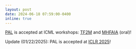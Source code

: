 ```yaml
---
layout: post
date: 2024-06-18 07:59:00-0400
inline: true
---
```

[PAL](https://arxiv.org/abs/2406.08469) is accepted at ICML workshops: [TF2M](https://sites.google.com/view/tf2m) and [MHFAIA](https://sites.google.com/view/mhf-icml2024) (oral)!

Update (01/22/2025): PAL is accepted at [ICLR 2025](https://openreview.net/forum?id=1kFDrYCuSu)!